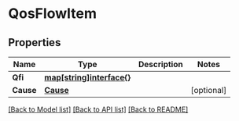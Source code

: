 # QosFlowItem

## Properties
Name | Type | Description | Notes
------------ | ------------- | ------------- | -------------
**Qfi** | [**map[string]interface{}**](object.md) |  | 
**Cause** | [**Cause**](Cause.md) |  | [optional] 

[[Back to Model list]](../README.md#documentation-for-models) [[Back to API list]](../README.md#documentation-for-api-endpoints) [[Back to README]](../README.md)


